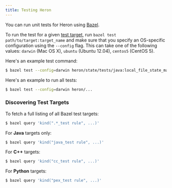 ```yaml
---
title: Testing Heron
---
```


You can run unit tests for Heron using
[Bazel](../developers/compiling.html#installing-bazel).

To run the test for a given [test
target](http://bazel.io/docs/test-encyclopedia.html), run `bazel test
path/to/target:target_name` and make sure that you specify an OS-specific
configuration using the `--config` flag. This can take one of the following
values: `darwin` (Mac OS X), `ubuntu` (Ubuntu 12.04), `centos5` (CentOS 5).

Here's an example test command:

```bash
$ bazel test --config=darwin heron/state/tests/java:local_file_state_manager_unittest
```

Here's an example to run all tests:

```bash
$ bazel test --config=darwin heron/...
```

### Discovering Test Targets

To fetch a full listing of all Bazel test targets:

```bash
$ bazel query 'kind(".*_test rule", ...)'
```

For **Java** targets only:

```bash
$ bazel query 'kind("java_test rule", ...)'
```

For **C++** targets:

```bash
$ bazel query 'kind("cc_test rule", ...)'
```

For **Python** targets:

```bash
$ bazel query 'kind("pex_test rule", ...)'
```
